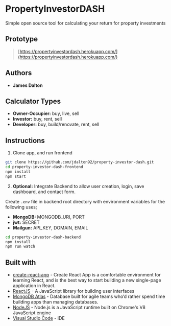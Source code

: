 # **PropertyInvestor**DASH

Simple open source tool for calculating your return for property investments

## Prototype

> [https://propertyinvestordash.herokuapp.com/](https://propertyinvestordash.herokuapp.com/)

## Authors

- **James Dalton**

## Calculator Types

- **Owner-Occupier:** buy, live, sell
- **Investor:** buy, rent, sell
- **Developer:** buy, build/renovate, rent, sell

## Instructions

1. Clone app, and run frontend

```sh
git clone https://github.com/jdalton92/property-investor-dash.git
cd property-investor-dash-frontend
npm install
npm start
```

2. **Optional:** Integrate Backend to allow user creation, login, save dashboard, and contact form.

Create `.env` file in backend root directory with environment variables for the following uses;

- **MongoDB:** MONGODB_URI, PORT
- **jwt:** SECRET
- **Mailgun:** API_KEY, DOMAIN, EMAIL

```sh
cd property-investor-dash-backend
npm install
npm run watch
```

## Built with

- [create-react-app](https://github.com/facebook/create-react-app) - Create React App is a comfortable environment for learning React, and is the best way to start building a new single-page application in React.
- [ReactJS](https://reactjs.org/) - A JavaScript library for building user interfaces
- [MongoDB Atlas](https://www.mongodb.com/cloud/atlas) - Database built for agile teams who’d rather spend time building apps than managing databases.
- [NodeJS](https://nodejs.org/en/) - Node.js is a JavaScript runtime built on Chrome's V8 JavaScript engine
- [Visual Studio Code](https://code.visualstudio.com/) - IDE
